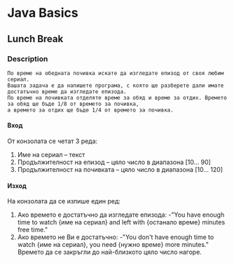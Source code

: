 # Java Basics

## Lunch Break

### Description

    По време на обедната почивка искате да изгледате епизод от своя любим сериал.
    Вашата задача е да напишете програма, с която ще разберете дали имате достатъчно време да изгледате епизода. 
    По време на почивката отделяте време за обяд и време за отдих. Времето за обяд ще бъде 1/8 от времето за почивка,
    а времето за отдих ще бъде 1/4 от времето за почивка. 

#### Вход

От конзолата се четат 3 реда:

1. Име на сериал – текст
2. Продължителност на епизод – цяло число в диапазона [10… 90]
3. Продължителност на почивката – цяло число в диапазона [10… 120]

#### Изход

На конзолата да се изпише един ред:

1. Ако времето е достатъчно да изгледате епизода:
   -"You have enough time to watch {име на сериал} and left with {останало време} minutes free time."
2. Ако времето не Ви е достатъчно:
   -"You don't have enough time to watch {име на сериал}, you need {нужно време} more minutes."
   Времето да се закръгли до най-близкото цяло число нагоре.